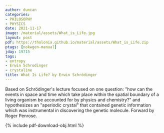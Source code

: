 ```yaml
---
author: duncan
categories:
- PHILOSOPHY
- PHYSICS
date: 2021-11-17
image: /material/assets/What_is_Life.jpg
layout: post
pdf: https://tholonia.github.io/material/assets/What_is_Life.zip
ptags: [nokwgen-manual]
jday: 19715
tags:
- entropy
- Erwin Schrodinger
- crystaline
title: What Is Life? by Erwin Schrödinger
---
```


Based on Schrödinger's lecture focused on one question: "how can the events in space and time which take place within the spatial boundary of a living organism be accounted for by physics and chemistry?" and hypothesizes an "aperiodic crystal" that contained genetic information which was instrumental in discovering the genetic molecule. Forward by  Roger Penrose.

<!--more-->

{% include pdf-download-obj.html %}
